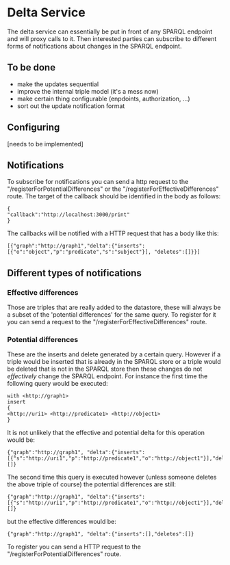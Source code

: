 # Delta Service
The delta service can essentially be put in front of any SPARQL endpoint and will proxy calls to it. Then interested parties can subscribe to different forms of notifications about changes in the SPARQL endpoint.

## To be done
* make the updates sequential
* improve the internal triple model (it's a mess now)
* make certain thing configurable (enpdoints, authorization, ...)
* sort out the update notification format

## Configuring
[needs to be implemented]

## Notifications
To subscribe for notifications you can send a http request to the "/registerForPotentialDifferences" or the "/registerForEffectiveDifferences" route. The target of the callback should be identified in the body as follows:
```
{
"callback":"http://localhost:3000/print"
}
```

The callbacks will be notified with a HTTP request that has a body like this:
```
[{"graph":"http://graph1","delta":{"inserts":[{"o":"object","p":"predicate","s":"subject"}], "deletes":[]}}]
```

## Different types of notifications
### Effective differences
Those are triples that are really added to the datastore, these will always be a subset of the 'potential differences' for the same query.
To register for it you can send a request to the "/registerForEffectiveDifferences" route.
### Potential differences
These are the inserts and delete generated by a certain query. However if a triple would be inserted that is already in the SPARQL store or a triple would be deleted that is not in the SPARQL store then these changes do not *effectively* change the SPARQL endpoint.
For instance the first time the following query would be executed:
```
with <http://graph1>
insert
{
<http://uri1> <http://predicate1> <http://object1>
}
```
It is not unlikely that the effective and potential delta for this operation would be:
```
{"graph":"http://graph1", "delta":{"inserts":[{"s":"http://uri1","p":"http://predicate1","o":"http://object1"}],"deletes":[]}
```
The second time this query is executed however (unless someone deletes the above triple of course) the potential differences are still:
```
{"graph":"http://graph1", "delta":{"inserts":[{"s":"http://uri1","p":"http://predicate1","o":"http://object1"}],"deletes":[]}
```
but the effective differences would be:
```
{"graph":"http://graph1", "delta":{"inserts":[],"deletes":[]}
```
To register you can send a HTTP request to the "/registerForPotentialDifferences" route.
